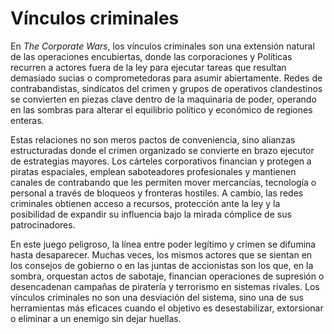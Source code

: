 # Vínculos criminales

En _The Corporate Wars_, los vínculos criminales son una extensión natural de las operaciones encubiertas, donde las corporaciones y Políticas recurren a actores fuera de la ley para ejecutar tareas que resultan demasiado sucias o comprometedoras para asumir abiertamente. Redes de contrabandistas, sindicatos del crimen y grupos de operativos clandestinos se convierten en piezas clave dentro de la maquinaria de poder, operando en las sombras para alterar el equilibrio político y económico de regiones enteras.

Estas relaciones no son meros pactos de conveniencia, sino alianzas estructuradas donde el crimen organizado se convierte en brazo ejecutor de estrategias mayores. Los cárteles corporativos financian y protegen a piratas espaciales, emplean saboteadores profesionales y mantienen canales de contrabando que les permiten mover mercancías, tecnología o personal a través de bloqueos y fronteras hostiles. A cambio, las redes criminales obtienen acceso a recursos, protección ante la ley y la posibilidad de expandir su influencia bajo la mirada cómplice de sus patrocinadores.

En este juego peligroso, la línea entre poder legítimo y crimen se difumina hasta desaparecer. Muchas veces, los mismos actores que se sientan en los consejos de gobierno o en las juntas de accionistas son los que, en la sombra, orquestan actos de sabotaje, financian operaciones de supresión o desencadenan campañas de piratería y terrorismo en sistemas rivales. Los vínculos criminales no son una desviación del sistema, sino una de sus herramientas más eficaces cuando el objetivo es desestabilizar, extorsionar o eliminar a un enemigo sin dejar huellas.
